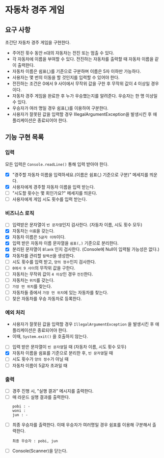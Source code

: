 # 자동차 경주 게임

## 요구 사항
초간단 자동차 경주 게임을 구현한다.

* 주어진 횟수 동안 n대의 자동차는 전진 또는 멈출 수 있다.
* 각 자동차에 이름을 부여할 수 있다. 전진하는 자동차를 출력할 때 자동차 이름을 같이 출력한다.
* 자동차 이름은 쉼표(,)를 기준으로 구분하며 이름은 5자 이하만 가능하다.
* 사용자는 몇 번의 이동을 할 것인지를 입력할 수 있어야 한다.
* 전진하는 조건은 0에서 9 사이에서 무작위 값을 구한 후 무작위 값이 4 이상일 경우이다.
* 자동차 경주 게임을 완료한 후 누가 우승했는지를 알려준다. 우승자는 한 명 이상일 수 있다.
* 우승자가 여러 명일 경우 쉼표(,)를 이용하여 구분한다.
* 사용자가 잘못된 값을 입력할 경우 IllegalArgumentException을 발생시킨 후 애플리케이션은 종료되어야 한다.

## 기능 구현 목록

### 입력
모든 입력은 `Console.readLine()` 통해 입력 받아야 한다.

- [x] "경주할 자동차 이름을 입력하세요.(이름은 쉼표(,) 기준으로 구분)" 메세지를 띄운다.
- [x] 사용자에게 경주할 자동차 이름을 입력 받는다.
- [ ] "시도할 횟수는 몇 회인가요?" 메세지를 띄운다.
- [ ] 사용자에게 게임 시도 횟수를 입력 받는다.

### 비즈니스 로직
- [ ] 입력받은 문자열이 `빈 문자열`인지 검사한다. (자동차 이름, 시도 횟수 모두)
- [x] 자동차는 `이름`을 갖는다.
- [x] 자동차 이름은 `5글자 이하`이다.
- [x] 입력 받은 자동차 이름 문자열을 `쉼표(,)` 기준으로 분리한다.
- [x] 분리된 문자열이 `Blank` 인지 검사한다. (Console에 Null이 입력될 가능성은 없다.)
- [x] 자동차를 관리할 `컬렉션`을 생성한다.
- [ ] 시도 횟수를 입력 받고, `양의 정수`인지 검사한다. 
- [ ] `0에서 9 사이`의 무작위 값을 구한다.
- [ ] 자동차는 무작위 값이 `4 이상`인 경우 `전진`한다.
- [ ] 자동차는 `위치`를 갖는다.
- [ ] `가장 먼 위치`를 찾는다.
- [ ] 자동차들 중에서 `가장 먼 위치`에 있는 자동차를 찾는다.
- [ ] 찾은 자동차를 우승 자동차로 등록한다.

### 예외 처리
* 사용자가 잘못된 값을 입력할 경우 `IllegalArgumentException` 을 발생시킨 후 애플리케이션은 종료되어야 한다.
* 이때, `System.exit()` 을 호출하지 않는다.

- [ ] 입력 받은 문자열이 `빈 문자열`일 때 (자동차 이름, 시도 횟수 모두)
- [x] 자동차 이름을 쉼표를 기준으로 분리한 후, `빈 문자열`일 때
- [ ] 시도 횟수가 `양의 정수`가 아닐 때
- [ ] 자동차 이름이 5글자 초과일 때

### 출력
- [ ] 경주 진행 시, "실행 결과" 메시지를 출력한다.
- [ ] 매 라운드 실행 결과를 출력한다. 
  ```text
  pobi : -
  woni :
  jun : -  
  ```
- [ ] 최종 우승자를 출력한다. 이때 우승자가 여러명일 경우 쉼표를 이용해 구분해서 출력한다.
  ```text
  최종 우승자 : pobi, jun
  ```
- [ ] Console(Scanner)을 닫는다.
